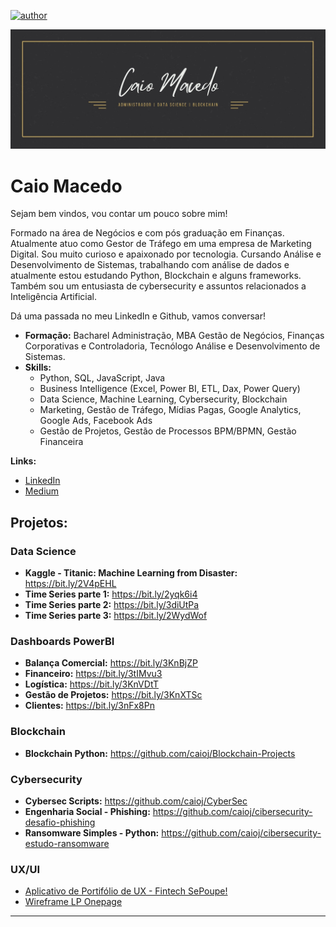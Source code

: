 [![author](https://img.shields.io/badge/author-caioj-red.svg)](https://www.linkedin.com/in/caiojmacedo)

<p align="center">
  <img src="Caio Macedo.jpg" >
</p>

# Caio Macedo

Sejam bem vindos, vou contar um pouco sobre mim!

Formado na área de Negócios e com pós graduação em Finanças. Atualmente atuo como Gestor de Tráfego em uma empresa de Marketing Digital. Sou muito curioso e apaixonado por tecnologia. Cursando Análise e Desenvolvimento de Sistemas, trabalhando com análise de dados e atualmente estou estudando Python, Blockchain e alguns frameworks. Também sou um entusiasta de cybersecurity e assuntos relacionados a Inteligência Artificial.

Dá uma passada no meu LinkedIn e Github, vamos conversar!

* **Formação:** Bacharel Administração, MBA Gestão de Negócios, Finanças Corporativas e Controladoria, Tecnólogo Análise e Desenvolvimento de Sistemas.
* **Skills:** 
  - Python, SQL, JavaScript, Java
  - Business Intelligence (Excel, Power BI, ETL, Dax, Power Query)
  - Data Science, Machine Learning, Cybersecurity, Blockchain
  - Marketing, Gestão de Tráfego, Mídias Pagas, Google Analytics, Google Ads, Facebook Ads
  - Gestão de Projetos, Gestão de Processos BPM/BPMN, Gestão Financeira


**Links:**
* [LinkedIn](https://www.linkedin.com/in/caiojmacedo)
* [Medium](https://www.medium.com)


## Projetos:
### Data Science

* **Kaggle - Titanic: Machine Learning from Disaster:** https://bit.ly/2V4pEHL
* **Time Series parte 1:** https://bit.ly/2yqk6i4
* **Time Series parte 2:** https://bit.ly/3diUtPa
* **Time Series parte 3:** https://bit.ly/2WydWof

### Dashboards PowerBI
* **Balança Comercial:** https://bit.ly/3KnBjZP
* **Financeiro:** https://bit.ly/3tIMvu3
* **Logística:** https://bit.ly/3KnVDtT
* **Gestão de Projetos:** https://bit.ly/3KnXTSc
* **Clientes:** https://bit.ly/3nFx8Pn

### Blockchain
* **Blockchain Python:** https://github.com/caioj/Blockchain-Projects

### Cybersecurity
* **Cybersec Scripts:** https://github.com/caioj/CyberSec
* **Engenharia Social - Phishing:** https://github.com/caioj/cibersecurity-desafio-phishing
* **Ransomware Simples - Python:** https://github.com/caioj/cibersecurity-estudo-ransomware

### UX/UI
* [Aplicativo de Portifólio de UX - Fintech SePoupe!](https://medium.com/@caioj/sepoupe-o-app-que-te-ajuda-a-economizar-e-realizar-sonhos-9cf90f52f53d)
* [Wireframe LP Onepage](https://github.com/caioj/dio-uxdesign)
---





